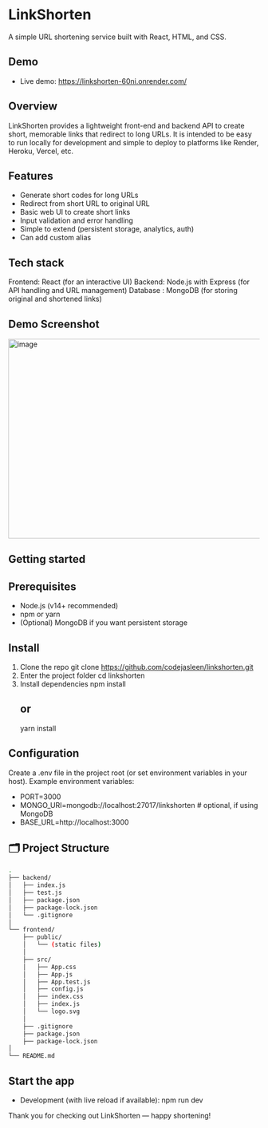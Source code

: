 # LinkShorten

A simple URL shortening service built with React, HTML, and CSS.

## Demo

- Live demo: https://linkshorten-60ni.onrender.com/

## Overview

LinkShorten provides a lightweight front-end and backend API to create short, memorable links that redirect to long URLs. It is intended to be easy to run locally for development and simple to deploy to platforms like Render, Heroku, Vercel, etc.

## Features

- Generate short codes for long URLs
- Redirect from short URL to original URL
- Basic web UI to create short links
- Input validation and error handling
- Simple to extend (persistent storage, analytics, auth)
- Can add custom alias

## Tech stack

Frontend: React (for an interactive UI)
Backend: Node.js with Express (for API handling and URL management)
Database : MongoDB (for storing original and shortened links)

## Demo Screenshot

<img width="600" height="400" alt="image" src="https://github.com/user-attachments/assets/570ca09f-4864-4a46-993d-a57431d90a5b" />


## Getting started

## Prerequisites

- Node.js (v14+ recommended)
- npm or yarn
- (Optional) MongoDB if you want persistent storage

## Install

1. Clone the repo
   git clone https://github.com/codejasleen/linkshorten.git
2. Enter the project folder
   cd linkshorten
3. Install dependencies
   npm install
   ## or
   yarn install

## Configuration

Create a .env file in the project root (or set environment variables in your host). Example environment variables:

- PORT=3000
- MONGO_URI=mongodb://localhost:27017/linkshorten   # optional, if using MongoDB
- BASE_URL=http://localhost:3000


## 🗂️ Project Structure

```bash
.
├── backend/
│   ├── index.js
│   ├── test.js
│   ├── package.json
│   ├── package-lock.json
│   └── .gitignore
│
└── frontend/
    ├── public/
    │   └── (static files)
    │
    ├── src/
    │   ├── App.css
    │   ├── App.js
    │   ├── App.test.js
    │   ├── config.js
    │   ├── index.css
    │   ├── index.js
    │   └── logo.svg
    │
    ├── .gitignore
    ├── package.json
    ├── package-lock.json
│
└── README.md


```
## Start the app

- Development (with live reload if available):
   npm run dev

 Thank you for checking out LinkShorten — happy shortening!
